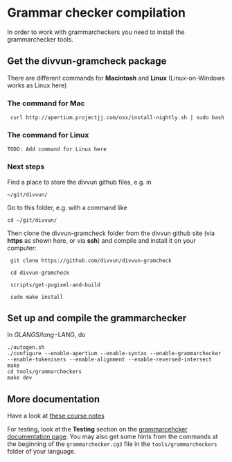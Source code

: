 # Grammar checker compilation

In order to work with grammarcheckers you need to install the grammarchecker tools.

## Get the divvun-gramcheck package

There are different commands for **Macintosh** and **Linux** (Linux-on-Windows works as Linux here)

### The command for **Mac**

```
 curl http://apertium.projectjj.com/osx/install-nightly.sh | sudo bash
```

### The command for **Linux**

```
TODO: Add command for Linux here
```

### Next steps

Find a place to store the divvun github files, e.g. in

```
~/git/divvun/
```

Go to this folder, e.g. with a command like

```
cd ~/git/divvun/
```

Then clone the divvun-gramcheck folder from the divvun github site (via **https** as shown here, or via **ssh**) and compile and install it
on your computer:

```
 git clone https://github.com/divvun/divvun-gramcheck

 cd divvun-gramcheck

 scripts/get-pugixml-and-build

 sudo make install
```

## Set up and compile the grammarchecker

In $GLANGS/lang-$LANG, do

```
./autogen.sh
./configure --enable-apertium --enable-syntax --enable-grammarchecker --enable-tokenisers --enable-alignment --enable-reversed-intersect
make
cd tools/grammarcheckers
make dev
```

## More documentation

Have a look at [these course notes](https://gtsvn.uit.no/langtech/trunk/courses/grc/helsinki_2018/notes.txt)

For testing, look at the **Testing** section on the [grammarcehcker documentation page](../GrammarCheckerDocumentation.md). You may also get some hints from the commands at the beginning of the `grammarchecker.cg3` file in the `tools/grammarcheckers` folder of your language.
